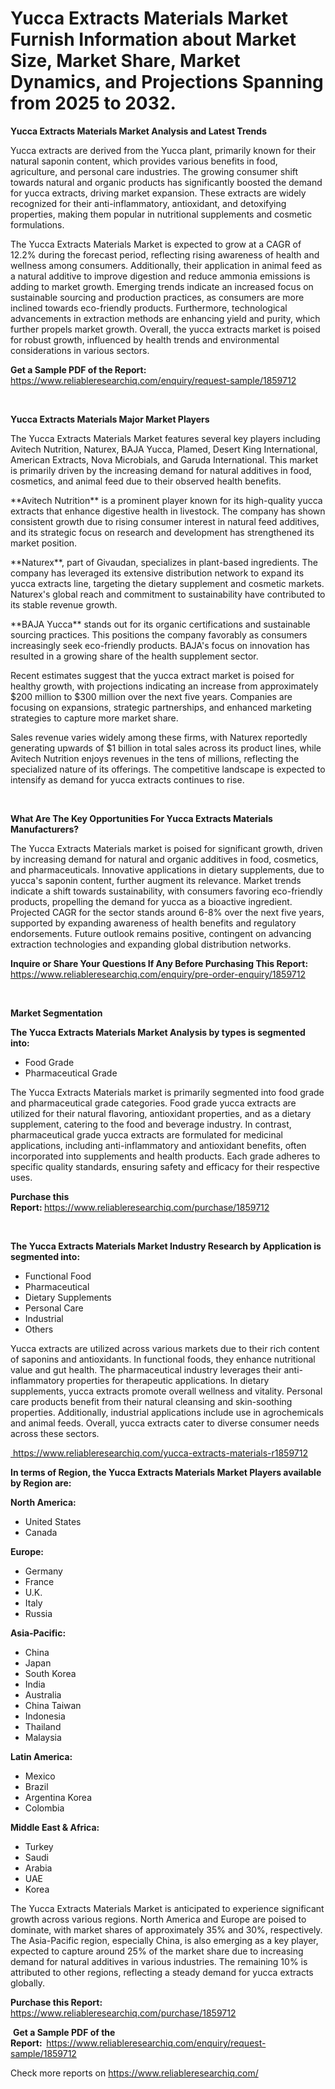 <p><h1>Yucca Extracts Materials Market Furnish Information about Market Size, Market Share, Market Dynamics, and Projections Spanning from 2025 to 2032.</h1></p><p><strong>Yucca Extracts Materials Market Analysis and Latest Trends</strong></p>
<p><p>Yucca extracts are derived from the Yucca plant, primarily known for their natural saponin content, which provides various benefits in food, agriculture, and personal care industries. The growing consumer shift towards natural and organic products has significantly boosted the demand for yucca extracts, driving market expansion. These extracts are widely recognized for their anti-inflammatory, antioxidant, and detoxifying properties, making them popular in nutritional supplements and cosmetic formulations.</p><p>The Yucca Extracts Materials Market is expected to grow at a CAGR of 12.2% during the forecast period, reflecting rising awareness of health and wellness among consumers. Additionally, their application in animal feed as a natural additive to improve digestion and reduce ammonia emissions is adding to market growth. Emerging trends indicate an increased focus on sustainable sourcing and production practices, as consumers are more inclined towards eco-friendly products. Furthermore, technological advancements in extraction methods are enhancing yield and purity, which further propels market growth. Overall, the yucca extracts market is poised for robust growth, influenced by health trends and environmental considerations in various sectors.</p></p>
<p><strong>Get a Sample PDF of the Report:&nbsp;</strong> <a href="https://www.reliableresearchiq.com/enquiry/request-sample/1859712?utm_campaign=1123&utm_medium=2&utm_source=Github&utm_content=ia&utm_term=03022025&utm_id=yucca-extracts-materials">https://www.reliableresearchiq.com/enquiry/request-sample/1859712</a></p>
<p>&nbsp;</p>
<p><strong>Yucca Extracts Materials Major Market Players</strong></p>
<p><p>The Yucca Extracts Materials Market features several key players including Avitech Nutrition, Naturex, BAJA Yucca, Plamed, Desert King International, American Extracts, Nova Microbials, and Garuda International. This market is primarily driven by the increasing demand for natural additives in food, cosmetics, and animal feed due to their observed health benefits.</p><p>**Avitech Nutrition** is a prominent player known for its high-quality yucca extracts that enhance digestive health in livestock. The company has shown consistent growth due to rising consumer interest in natural feed additives, and its strategic focus on research and development has strengthened its market position.</p><p>**Naturex**, part of Givaudan, specializes in plant-based ingredients. The company has leveraged its extensive distribution network to expand its yucca extracts line, targeting the dietary supplement and cosmetic markets. Naturex's global reach and commitment to sustainability have contributed to its stable revenue growth.</p><p>**BAJA Yucca** stands out for its organic certifications and sustainable sourcing practices. This positions the company favorably as consumers increasingly seek eco-friendly products. BAJA's focus on innovation has resulted in a growing share of the health supplement sector.</p><p>Recent estimates suggest that the yucca extract market is poised for healthy growth, with projections indicating an increase from approximately $200 million to $300 million over the next five years. Companies are focusing on expansions, strategic partnerships, and enhanced marketing strategies to capture more market share.</p><p>Sales revenue varies widely among these firms, with Naturex reportedly generating upwards of $1 billion in total sales across its product lines, while Avitech Nutrition enjoys revenues in the tens of millions, reflecting the specialized nature of its offerings. The competitive landscape is expected to intensify as demand for yucca extracts continues to rise.</p></p>
<p>&nbsp;</p>
<p><strong>What Are The Key Opportunities For Yucca Extracts Materials Manufacturers?</strong></p>
<p><p>The Yucca Extracts Materials market is poised for significant growth, driven by increasing demand for natural and organic additives in food, cosmetics, and pharmaceuticals. Innovative applications in dietary supplements, due to yucca's saponin content, further augment its relevance. Market trends indicate a shift towards sustainability, with consumers favoring eco-friendly products, propelling the demand for yucca as a bioactive ingredient. Projected CAGR for the sector stands around 6-8% over the next five years, supported by expanding awareness of health benefits and regulatory endorsements. Future outlook remains positive, contingent on advancing extraction technologies and expanding global distribution networks.</p></p>
<p><strong>Inquire or Share Your Questions If Any Before Purchasing This Report:</strong> <a href="https://www.reliableresearchiq.com/enquiry/pre-order-enquiry/1859712?utm_campaign=1123&utm_medium=2&utm_source=Github&utm_content=ia&utm_term=03022025&utm_id=yucca-extracts-materials">https://www.reliableresearchiq.com/enquiry/pre-order-enquiry/1859712</a></p>
<p>&nbsp;</p>
<p><strong>Market Segmentation</strong></p>
<p><strong>The Yucca Extracts Materials Market Analysis by types is segmented into:</strong></p>
<p><ul><li>Food Grade</li><li>Pharmaceutical Grade</li></ul></p>
<p><p>The Yucca Extracts Materials market is primarily segmented into food grade and pharmaceutical grade categories. Food grade yucca extracts are utilized for their natural flavoring, antioxidant properties, and as a dietary supplement, catering to the food and beverage industry. In contrast, pharmaceutical grade yucca extracts are formulated for medicinal applications, including anti-inflammatory and antioxidant benefits, often incorporated into supplements and health products. Each grade adheres to specific quality standards, ensuring safety and efficacy for their respective uses.</p></p>
<p><strong>Purchase this Report:&nbsp;</strong><a href="https://www.reliableresearchiq.com/purchase/1859712?utm_campaign=1123&utm_medium=2&utm_source=Github&utm_content=ia&utm_term=03022025&utm_id=yucca-extracts-materials">https://www.reliableresearchiq.com/purchase/1859712</a></p>
<p>&nbsp;</p>
<p><strong>The Yucca Extracts Materials Market Industry Research by Application is segmented into:</strong></p>
<p><ul><li>Functional Food</li><li>Pharmaceutical</li><li>Dietary Supplements</li><li>Personal Care</li><li>Industrial</li><li>Others</li></ul></p>
<p><p>Yucca extracts are utilized across various markets due to their rich content of saponins and antioxidants. In functional foods, they enhance nutritional value and gut health. The pharmaceutical industry leverages their anti-inflammatory properties for therapeutic applications. In dietary supplements, yucca extracts promote overall wellness and vitality. Personal care products benefit from their natural cleansing and skin-soothing properties. Additionally, industrial applications include use in agrochemicals and animal feeds. Overall, yucca extracts cater to diverse consumer needs across these sectors.</p></p>
<p><a href="https://www.reliableresearchiq.com/yucca-extracts-materials-r1859712?utm_campaign=1123&utm_medium=2&utm_source=Github&utm_content=ia&utm_term=03022025&utm_id=yucca-extracts-materials">&nbsp;https://www.reliableresearchiq.com/yucca-extracts-materials-r1859712</a></p>
<p><strong>In terms of Region, the Yucca Extracts Materials Market Players available by Region are:</strong></p>
<p>
    <p> <strong> North America: </strong>
        <ul>
            <li>United States</li>
            <li>Canada</li>
        </ul>
        </p> 
    <p> <strong> Europe: </strong>
        <ul>
            <li>Germany</li>
            <li>France</li>
            <li>U.K.</li>
            <li>Italy</li>
            <li>Russia</li>
        </ul>
        </p> 
    <p> <strong> Asia-Pacific: </strong>
        <ul>
            <li>China</li>
            <li>Japan</li>
            <li>South Korea</li>
            <li>India</li>
            <li>Australia</li>
            <li>China Taiwan</li>
            <li>Indonesia</li>
            <li>Thailand</li>
            <li>Malaysia</li>
        </ul>
        </p> 
    <p> <strong> Latin America: </strong>
        <ul>
            <li>Mexico</li>
            <li>Brazil</li>
            <li>Argentina Korea</li>
            <li>Colombia</li>
        </ul>
        </p> 
    <p> <strong> Middle East & Africa: </strong>
        <ul>
            <li>Turkey</li>
            <li>Saudi</li>
            <li>Arabia</li>
            <li>UAE</li>
            <li>Korea</li>
        </ul>
    </p>
    </p>
<p><p>The Yucca Extracts Materials Market is anticipated to experience significant growth across various regions. North America and Europe are poised to dominate, with market shares of approximately 35% and 30%, respectively. The Asia-Pacific region, especially China, is also emerging as a key player, expected to capture around 25% of the market share due to increasing demand for natural additives in various industries. The remaining 10% is attributed to other regions, reflecting a steady demand for yucca extracts globally.</p></p>
<p><strong>Purchase this Report: </strong><a href="https://www.reliableresearchiq.com/purchase/1859712?utm_campaign=1123&utm_medium=2&utm_source=Github&utm_content=ia&utm_term=03022025&utm_id=yucca-extracts-materials">https://www.reliableresearchiq.com/purchase/1859712</a></p>
<p>&nbsp;<strong>Get a Sample PDF of the Report:&nbsp;&nbsp;</strong><a href="https://www.reliableresearchiq.com/enquiry/request-sample/1859712?utm_campaign=1123&utm_medium=2&utm_source=Github&utm_content=ia&utm_term=03022025&utm_id=yucca-extracts-materials">https://www.reliableresearchiq.com/enquiry/request-sample/1859712</a></p>
<p><strong></strong></p>
<p>Check more reports on <a href="https://www.reliableresearchiq.com/?utm_campaign=1123&utm_medium=2&utm_source=Github&utm_content=ia&utm_term=03022025&utm_id=yucca-extracts-materials">https://www.reliableresearchiq.com/</a></p>
